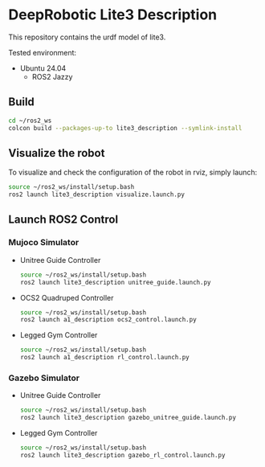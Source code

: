 # DeepRobotic Lite3 Description
This repository contains the urdf model of lite3.

Tested environment:
* Ubuntu 24.04
    * ROS2 Jazzy

## Build
```bash
cd ~/ros2_ws
colcon build --packages-up-to lite3_description --symlink-install
```

## Visualize the robot
To visualize and check the configuration of the robot in rviz, simply launch:
```bash
source ~/ros2_ws/install/setup.bash
ros2 launch lite3_description visualize.launch.py
```

## Launch ROS2 Control
### Mujoco Simulator
* Unitree Guide Controller
  ```bash
  source ~/ros2_ws/install/setup.bash
  ros2 launch lite3_description unitree_guide.launch.py
  ```
* OCS2 Quadruped Controller
  ```bash
  source ~/ros2_ws/install/setup.bash
  ros2 launch a1_description ocs2_control.launch.py
  ```
* Legged Gym Controller
  ```bash
  source ~/ros2_ws/install/setup.bash
  ros2 launch a1_description rl_control.launch.py
  ```


### Gazebo Simulator
* Unitree Guide Controller
  ```bash
  source ~/ros2_ws/install/setup.bash
  ros2 launch lite3_description gazebo_unitree_guide.launch.py
  ```
* Legged Gym Controller
  ```bash
  source ~/ros2_ws/install/setup.bash
  ros2 launch lite3_description gazebo_rl_control.launch.py
  ```